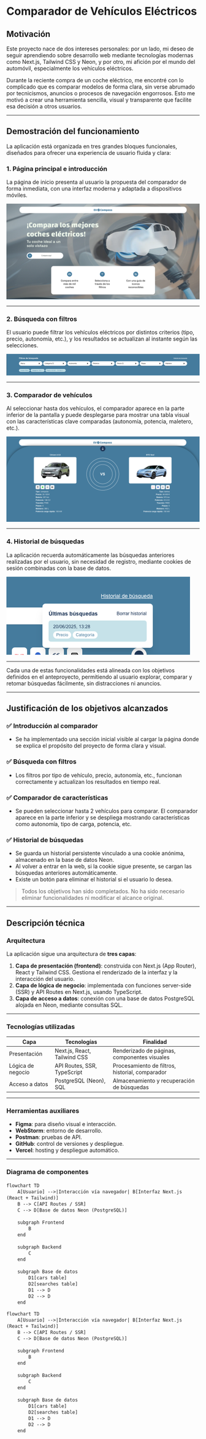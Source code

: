 # Comparador de Vehículos Eléctricos

## Motivación

Este proyecto nace de dos intereses personales: por un lado, mi deseo de seguir aprendiendo sobre desarrollo web mediante tecnologías modernas como Next.js, Tailwind CSS y Neon, y por otro, mi afición por el mundo del automóvil, especialmente los vehículos eléctricos.

Durante la reciente compra de un coche eléctrico, me encontré con lo complicado que es comparar modelos de forma clara, sin verse abrumado por tecnicismos, anuncios o procesos de navegación engorrosos. Esto me motivó a crear una herramienta sencilla, visual y transparente que facilite esa decisión a otros usuarios.

---

## Demostración del funcionamiento

La aplicación está organizada en tres grandes bloques funcionales, diseñados para ofrecer una experiencia de usuario fluida y clara:

### 1. Página principal e introducción

La página de inicio presenta al usuario la propuesta del comparador de forma inmediata, con una interfaz moderna y adaptada a dispositivos móviles.

![Captura de la homepage](./public/screenshots/homepage.png)

---

### 2. Búsqueda con filtros

El usuario puede filtrar los vehículos eléctricos por distintos criterios (tipo, precio, autonomía, etc.), y los resultados se actualizan al instante según las selecciones.

![Búsqueda con filtros aplicada](./public/screenshots/filtros_resultados.png)

---

### 3. Comparador de vehículos

Al seleccionar hasta dos vehículos, el comparador aparece en la parte inferior de la pantalla y puede desplegarse para mostrar una tabla visual con las características clave comparadas (autonomía, potencia, maletero, etc.).

![Comparador con dos coches seleccionados](./public/screenshots/comparador.png)

---

### 4. Historial de búsquedas

La aplicación recuerda automáticamente las búsquedas anteriores realizadas por el usuario, sin necesidad de registro, mediante cookies de sesión combinadas con la base de datos.

![Historial de búsquedas del usuario](./public/screenshots/historial.png)

---

Cada una de estas funcionalidades está alineada con los objetivos definidos en el anteproyecto, permitiendo al usuario explorar, comparar y retomar búsquedas fácilmente, sin distracciones ni anuncios.

---

## Justificación de los objetivos alcanzados

### ✅ Introducción al comparador
- Se ha implementado una sección inicial visible al cargar la página donde se explica el propósito del proyecto de forma clara y visual.

### ✅ Búsqueda con filtros
- Los filtros por tipo de vehículo, precio, autonomía, etc., funcionan correctamente y actualizan los resultados en tiempo real.

### ✅ Comparador de características
- Se pueden seleccionar hasta 2 vehículos para comparar. El comparador aparece en la parte inferior y se despliega mostrando características como autonomía, tipo de carga, potencia, etc.

### ✅ Historial de búsquedas
- Se guarda un historial persistente vinculado a una cookie anónima, almacenado en la base de datos Neon.
- Al volver a entrar en la web, si la cookie sigue presente, se cargan las búsquedas anteriores automáticamente.
- Existe un botón para eliminar el historial si el usuario lo desea.

> Todos los objetivos han sido completados. No ha sido necesario eliminar funcionalidades ni modificar el alcance original.

---

## Descripción técnica

### Arquitectura

La aplicación sigue una arquitectura de **tres capas**:

1. **Capa de presentación (frontend)**: construida con Next.js (App Router), React y Tailwind CSS. Gestiona el renderizado de la interfaz y la interacción del usuario.
2. **Capa de lógica de negocio**: implementada con funciones server-side (SSR) y API Routes en Next.js, usando TypeScript.
3. **Capa de acceso a datos**: conexión con una base de datos PostgreSQL alojada en Neon, mediante consultas SQL.

---

### Tecnologías utilizadas

| Capa            | Tecnologías                        | Finalidad                                          |
|------------------|-------------------------------------|-----------------------------------------------------|
| Presentación     | Next.js, React, Tailwind CSS       | Renderizado de páginas, componentes visuales       |
| Lógica de negocio| API Routes, SSR, TypeScript        | Procesamiento de filtros, historial, comparador    |
| Acceso a datos   | PostgreSQL (Neon), SQL             | Almacenamiento y recuperación de búsquedas         |

---

### Herramientas auxiliares

- **Figma**: para diseño visual e interacción.
- **WebStorm**: entorno de desarrollo.
- **Postman**: pruebas de API.
- **GitHub**: control de versiones y despliegue.
- **Vercel**: hosting y despliegue automático.

---

### Diagrama de componentes

```mermaid
flowchart TD
    A[Usuario] -->|Interacción vía navegador| B[Interfaz Next.js (React + Tailwind)]
    B --> C[API Routes / SSR]
    C --> D[Base de datos Neon (PostgreSQL)]

    subgraph Frontend
        B
    end

    subgraph Backend
        C
    end

    subgraph Base de datos
        D1[cars table]
        D2[searches table]
        D1 --> D
        D2 --> D
    end
```

```mermaid
flowchart TD
    A[Usuario] -->|Interacción vía navegador| B[Interfaz Next.js (React + Tailwind)]
    B --> C[API Routes / SSR]
    C --> D[Base de datos Neon (PostgreSQL)]

    subgraph Frontend
        B
    end

    subgraph Backend
        C
    end

    subgraph Base de datos
        D1[cars table]
        D2[searches table]
        D1 --> D
        D2 --> D
    end
```
